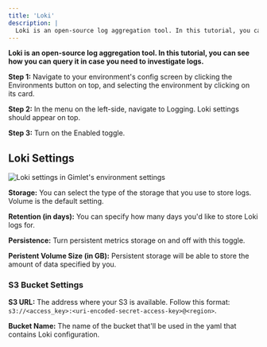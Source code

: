 ```yaml
---
title: 'Loki'
description: |
  Loki is an open-source log aggregation tool. In this tutorial, you can see how you can query it in case you need to investigate logs.
---
```


**Loki is an open-source log aggregation tool. In this tutorial, you can see how you can query it in case you need to investigate logs.**

**Step 1:** Navigate to your environment's config screen by clicking the Environments button on top, and selecting the environment by clicking on its card.

**Step 2:** In the menu on the left-side, navigate to Logging. Loki settings should appear on top.

**Step 3:** Turn on the Enabled toggle.

## Loki Settings

![Loki settings in Gimlet's environment settings](docs/screenshots/monitoring/gimlet-io-loki-settings.png)

**Storage:** You can select the type of the storage that you use to store logs. Volume is the default setting.

**Retention (in days):** You can specify how many days you'd like to store Loki logs for.

**Persistence:** Turn persistent metrics storage on and off with this toggle.

**Peristent Volume Size (in GB):** Persistent storage will be able to store the amount of data specified by you.

### S3 Bucket Settings

**S3 URL:** The address where your S3 is available. Follow this format: `s3://<access_key>:<uri-encoded-secret-access-key>@<region>`.

**Bucket Name:** The name of the bucket that'll be used in the yaml that contains Loki configuration.
